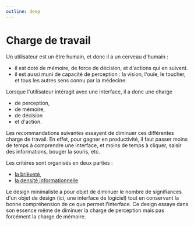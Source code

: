 ```yaml
---
outline: deep
---
```


# Charge de travail

Un utilisateur est un être humain, et donc il a un cerveau d'humain :

- il est doté de mémoire, de force de décision, et d'actions qui en suivent.
- il est aussi muni de capacité de perception : la vision, l'ouïe, le toucher,
  et tous les autres sens connu par la médecine.

Lorsque l'utilisateur intéragit avec une interface, il a donc une charge

- de perception,
- de mémoire,
- de décision
- et d'action.

Les recommandations suivantes essayent de diminuer ces différentes charge de
travail. En effet, pour gagner en productivité, il faut passer moins de temps à
comprendre une interface, et moins de temps à cliquer, saisir des informations,
bouger la souris, etc.

Les critères sont organisés en deux parties :

- [la brièveté](/02a-brievete),
- [la densité informationnelle](/02b-densite-informationnelle)

Le design minimaliste a pour objet de diminuer le nombre de signifiances d'un
objet de design (ici, une interface de logiciel) tout en conservant la bonne
compréhension de ce que permet l'interface. Ce design essaye dans son essence
même de diminuer la charge de perception mais pas forcément la charge de
mémoire.
